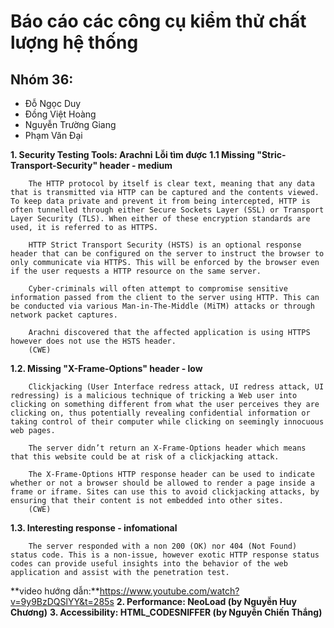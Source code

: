 # Báo cáo các công cụ kiểm thử chất lượng hệ thống
## Nhóm 36:
- Đỗ Ngọc Duy
- Đồng Việt Hoàng
- Nguyễn Trường Giang
- Phạm Văn Đại

**1. Security Testing Tools: Arachni**
**Lỗi tìm được**
**1.1 Missing "Stric-Transport-Security" header - medium**
```
    The HTTP protocol by itself is clear text, meaning that any data that is transmitted via HTTP can be captured and the contents viewed. To keep data private and prevent it from being intercepted, HTTP is often tunnelled through either Secure Sockets Layer (SSL) or Transport Layer Security (TLS). When either of these encryption standards are used, it is referred to as HTTPS.

    HTTP Strict Transport Security (HSTS) is an optional response header that can be configured on the server to instruct the browser to only communicate via HTTPS. This will be enforced by the browser even if the user requests a HTTP resource on the same server.

    Cyber-criminals will often attempt to compromise sensitive information passed from the client to the server using HTTP. This can be conducted via various Man-in-The-Middle (MiTM) attacks or through network packet captures.

    Arachni discovered that the affected application is using HTTPS however does not use the HSTS header.
    (CWE)
```
**1.2. Missing "X-Frame-Options" header - low**
```
	Clickjacking (User Interface redress attack, UI redress attack, UI redressing) is a malicious technique of tricking a Web user into clicking on something different from what the user perceives they are clicking on, thus potentially revealing confidential information or taking control of their computer while clicking on seemingly innocuous web pages.

    The server didn’t return an X-Frame-Options header which means that this website could be at risk of a clickjacking attack.

    The X-Frame-Options HTTP response header can be used to indicate whether or not a browser should be allowed to render a page inside a frame or iframe. Sites can use this to avoid clickjacking attacks, by ensuring that their content is not embedded into other sites.
    (CWE)
```
**1.3. Interesting response - infomational**
```
    The server responded with a non 200 (OK) nor 404 (Not Found) status code. This is a non-issue, however exotic HTTP response status codes can provide useful insights into the behavior of the web application and assist with the penetration test.
```
**video hướng dẫn:**https://www.youtube.com/watch?v=9y9BzDQSlYY&t=285s
**2. Performance: NeoLoad (by Nguyễn Huy Chương)**
**3. Accessibility: HTML_CODESNIFFER (by Nguyễn Chiến Thắng)**